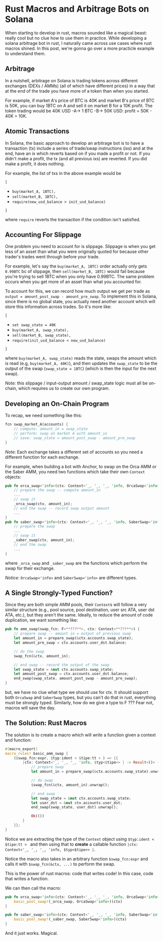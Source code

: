 # Rust Macros and Arbitrage Bots on Solana 

When starting to develop in rust, macros sounded like a magical beast: really cool but no clue how to use them in practice. While developing a solana arbitrage bot in rust, I naturally came across use cases where rust macros shined. In this post, we're gonna go over a more practicle example to understand them. 

## Arbitrage

In a nutshell, arbitrage on Solana is trading tokens across different exchanges (DEXs / AMMs) (all of which have different prices) in a way that at the end of the trade you have more of a token than when you started. 

For example, if market A's price of BTC is 40K and market B's price of BTC is 50K, you can buy 1BTC on A and sell it on market B for a 10K profit. The token trading would be 40K USD -A-> 1 BTC -B-> 50K USD: profit = 50K - 40K = 10K. 

## Atomic Transactions 

In Solana, the basic approach to develop an arbitrage bot is to have a transaction (tx) include a series of trade/swap instructions (ixs) and at the end, have an ix which reverts based on if you made a profit or not. If you didn't make a profit, the tx (and all previous ixs) are reverted. If you did make a profit, it does nothing. 

For example, the list of txs in the above example would be 

`[`
- `buy(market_A, 1BTC),`
- `sell(market_B, 1BTC),`
- `require(new_usd_balance > init_usd_balance)`

`]`

where `require` reverts the transaction if the condition isn't satisfied. 

## Accounting For Slippage 

One problem you need to account for is slippage. Slippage is when you get less of an asset than what you were originally quoted for because other trader's trades went through before your trade. 

For example, let's say the `buy(market_A, 1BTC)` order actually only gets `0.99BTC` bc of slippage, then `sell(market_B, 1BTC)` would fail because you're trying to sell 1BTC when you only have 0.99BTC. The same problem occurs when you get more of an asset than what you accounted for.

To account for this, we can record how much output we get per trade as `output = amount_post_swap - amount_pre_swap`. To implement this in Solana, since there is no global state, you actually need another account which will store this information across trades. So it's more like:

`[`
- `set swap_state = 40K`
- `buy(market_A, swap_state),`
- `sell(market_B, swap_state),`
- `require(init_usd_balance < new_usd_balance)`

`]`

where `buy(market_A, swap_state)` reads the state, swaps the amount which is read (e.g, `buy(market_A, 40K)`), and then updates the `swap_state` to be the output of the swap (`swap_state = 1BTC`) (which is then the input for the next swap). 

*Note:* this slippage / input-output amount / swap_state logic must all be on-chain, which requires us to create our own program. 

## Developing an On-Chain Program

To recap, we need something like this: 

```rust
fcn swap_market_A(accounts) {
    // compute: amount_in = swap_state
    // perform: swap on market A with amount_in
    // save: swap_state = amount_post_swap - amount_pre_swap
}
```

*Note:* Each exchange takes a different set of accounts so you need a different function for each exchange. 

For example, when building a bot with Anchor, to swap on the Orca AMM or the Saber AMM, you need two functions which take their own `Context` objects:

```rust 
pub fn orca_swap<'info>(ctx: Context<'_, '_, '_, 'info, OrcaSwap<'info>>) -> Result<()> {
    // prepare the swap -- compute amount_in
    ... 
    // swap it 
    _orca_swap(ctx, amount_in); 
    // end the swap -- record swap output amount 
    ... 
}
pub fn saber_swap<'info>(ctx: Context<'_, '_, '_, 'info, SaberSwap<'info>>) -> Result<()> {
    // prepare the swap 
    ... 
    // swap it 
    _saber_swap(ctx, amount_in); 
    // end the swap 
    ... 
}
```

where `_orca_swap` and `_saber_swap` are the functions which perform the swap for their exchange.

*Notice:* `OrcaSwap<'info>` and `SaberSwap<'info>` are different types. 

## A Single Strongly-Typed Function? 

Since they are both simple AMM pools, their `Context`s will follow a very similar structure (e.g., pool source, pool destination, user src ATA, user dst ATA, etc.), but they aren't the same. Ideally, to reduce the amount of code duplication, we want something like: 

```rust 
pub fn amm_swap(swap_fcn: F<**???**>, ctx: Context<**???**>) {
    // prepare swap -- amount in = output of previous swap 
    let amount_in = prepare_swap(&ctx.accounts.swap_state);
    let amount_pre_swap = ctx.accounts.user_dst.balance;

    // do the swap 
    swap_fcn(&ctx, amount_in);

    // end swap -- record the output of the swap 
    let swap_state = &mut ctx.accounts.swap_state;
    let amount_post_swap = ctx.accounts.user_dst.balance;
    end_swap(swap_state, amount_post_swap - amount_pre_swap);
}
```

but, we have no clue what type we should use for ctx. It should support both `OrcaSwap` and `SaberSwap` types, but you can't do that in rust, everything must be strongly typed. Similarly, how do we give a type to F ??? Fear not, macros will save the day. 

## The Solution: Rust Macros

The solution is to create a macro which will *write* a function given a context and function:

```rust 
#[macro_export]
macro_rules! basic_amm_swap {
    ($swap_fcn:expr, $typ:ident < $tipe:tt > ) => {{
        |ctx: Context<'_, '_, '_, 'info, $typ<$tipe>> | -> Result<()> {
            // prepare swap 
            let amount_in = prepare_swap(&ctx.accounts.swap_state).unwrap();

            // do swap 
            $swap_fcn(&ctx, amount_in).unwrap();

            // end swap 
            let swap_state = &mut ctx.accounts.swap_state;
            let user_dst = &mut ctx.accounts.user_dst;
            end_swap(swap_state, user_dst).unwrap();

            Ok(())
        }
    }};
}
```

Notice we are extracting the type of the `Context` object using `$typ:ident < $tipe:tt > ` and then using that to **create** a callable function `|ctx: Context<'_, '_, '_, 'info, $typ<$tipe>> |`.

Notice the macro also takes in an arbitrary function `$swap_fcn:expr` and calls it with `$swap_fcn(&ctx, ...)` to perform the swap.

This is the power of rust macros: code that writes code! In this case, code that writes a function. 

We can then call the macro:

```rust 
pub fn orca_swap<'info>(ctx: Context<'_, '_, '_, 'info, OrcaSwap<'info>>) -> Result<()> {
    basic_pool_swap!(_orca_swap, OrcaSwap<'info>)(ctx)
}

pub fn saber_swap<'info>(ctx: Context<'_, '_, '_, 'info, SaberSwap<'info>>) -> Result<()> {
    basic_pool_swap!(_saber_swap, SaberSwap<'info>)(ctx)
}
```

And it just works. Magical. 
